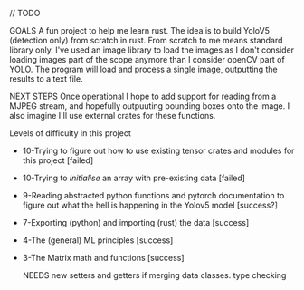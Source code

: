 // TODO


GOALS
A fun project to help me learn rust. The idea is to build YoloV5 (detection only) from scratch in rust. From scratch to me means standard library only.
I've used an image library to load the images as I don't consider loading images part of the scope anymore than I consider openCV part of YOLO.
The program will load and process a single image, outputting the results to a text file. 

NEXT STEPS
Once operational I hope to add support for reading from a MJPEG stream, and hopefully outpuuting bounding boxes onto the image. I also imagine I'll use external crates for these functions. 



Levels of difficulty in this project

* 10-Trying to figure out how to use existing tensor crates and modules for this project [failed]
* 10-Trying to *initialise* an array with pre-existing data [failed]
* 9-Reading abstracted python functions and pytorch documentation to figure out what the hell is happening in the Yolov5 model [success?]
* 7-Exporting (python) and importing (rust) the data [success]
* 4-The  (general) ML principles   [success]
* 3-The Matrix math and functions [success]


    
    NEEDS
    new setters and getters if merging data classes.
    type checking
    